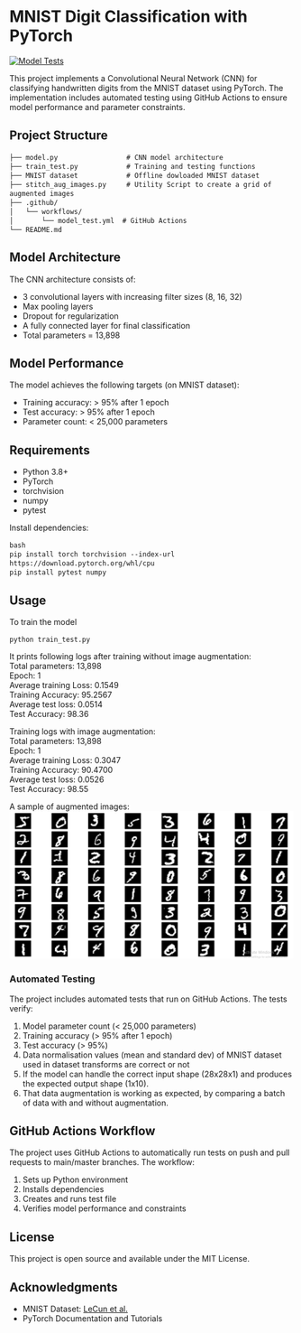 # MNIST Digit Classification with PyTorch

[![Model Tests](https://github.com/rpratesh/MNIST_Pytorch_GitActions/actions/workflows/model_test.yml/badge.svg?branch=master)](https://github.com/rpratesh/MNIST_Pytorch_GitActions/actions/workflows/model_test.yml)

This project implements a Convolutional Neural Network (CNN) for classifying handwritten digits from the MNIST dataset using PyTorch. The implementation includes automated testing using GitHub Actions to ensure model performance and parameter constraints.

## Project Structure

```
├── model.py                 # CNN model architecture
├── train_test.py            # Training and testing functions
├── MNIST dataset            # Offline dowloaded MNIST dataset
├── stitch_aug_images.py     # Utility Script to create a grid of augmented images
├── .github/
│   └── workflows/
│       └── model_test.yml  # GitHub Actions
└── README.md
```
## Model Architecture

The CNN architecture consists of:
- 3 convolutional layers with increasing filter sizes (8, 16, 32)
- Max pooling layers
- Dropout for regularization
- A fully connected layer for final classification
- Total parameters = 13,898

## Model Performance

The model achieves the following targets (on MNIST dataset):
- Training accuracy: > 95% after 1 epoch
- Test accuracy: > 95% after 1 epoch
- Parameter count: < 25,000 parameters

## Requirements

- Python 3.8+
- PyTorch
- torchvision
- numpy
- pytest

Install dependencies:
```
bash
pip install torch torchvision --index-url https://download.pytorch.org/whl/cpu
pip install pytest numpy
```

## Usage
To train the model
```
python train_test.py
```
It prints following logs after training without image augmentation:  
Total parameters: 13,898  
Epoch: 1  
Average training Loss: 0.1549  
Training Accuracy: 95.2567  
Average test loss: 0.0514  
Test Accuracy: 98.36  

Training logs with image augmentation:  
Total parameters: 13,898  
Epoch: 1  
Average training Loss: 0.3047  
Training Accuracy: 90.4700  
Average test loss: 0.0526  
Test Accuracy: 98.55  

A sample of augmented images:  
![Alt text](./augimages.PNG)

### Automated Testing

The project includes automated tests that run on GitHub Actions. The tests verify:
1. Model parameter count (< 25,000 parameters)
2. Training accuracy (> 95% after 1 epoch)
3. Test accuracy (> 95%)
4. Data normalisation values (mean and standard dev) of MNIST dataset used in dataset transforms are correct or not
5. If the model can handle the correct input shape (28x28x1) and produces the expected output shape (1x10).
6. That data augmentation is working as expected, by comparing a batch of data with and without augmentation.


## GitHub Actions Workflow

The project uses GitHub Actions to automatically run tests on push and pull requests to main/master branches. The workflow:
1. Sets up Python environment
2. Installs dependencies
3. Creates and runs test file
4. Verifies model performance and constraints

## License

This project is open source and available under the MIT License.

## Acknowledgments

- MNIST Dataset: [LeCun et al.](http://yann.lecun.com/exdb/mnist/)
- PyTorch Documentation and Tutorials



